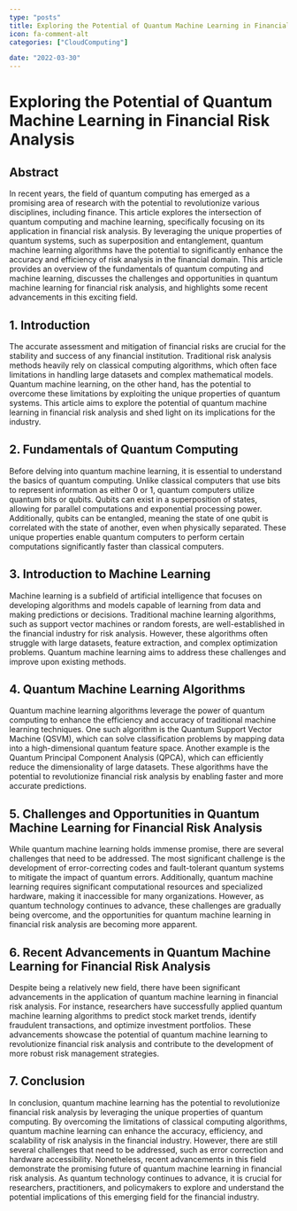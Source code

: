 ```yaml
---
type: "posts"
title: Exploring the Potential of Quantum Machine Learning in Financial Risk Analysis
icon: fa-comment-alt
categories: ["CloudComputing"]

date: "2022-03-30"
---
```




# Exploring the Potential of Quantum Machine Learning in Financial Risk Analysis

## Abstract
In recent years, the field of quantum computing has emerged as a promising area of research with the potential to revolutionize various disciplines, including finance. This article explores the intersection of quantum computing and machine learning, specifically focusing on its application in financial risk analysis. By leveraging the unique properties of quantum systems, such as superposition and entanglement, quantum machine learning algorithms have the potential to significantly enhance the accuracy and efficiency of risk analysis in the financial domain. This article provides an overview of the fundamentals of quantum computing and machine learning, discusses the challenges and opportunities in quantum machine learning for financial risk analysis, and highlights some recent advancements in this exciting field.

## 1. Introduction
The accurate assessment and mitigation of financial risks are crucial for the stability and success of any financial institution. Traditional risk analysis methods heavily rely on classical computing algorithms, which often face limitations in handling large datasets and complex mathematical models. Quantum machine learning, on the other hand, has the potential to overcome these limitations by exploiting the unique properties of quantum systems. This article aims to explore the potential of quantum machine learning in financial risk analysis and shed light on its implications for the industry.

## 2. Fundamentals of Quantum Computing
Before delving into quantum machine learning, it is essential to understand the basics of quantum computing. Unlike classical computers that use bits to represent information as either 0 or 1, quantum computers utilize quantum bits or qubits. Qubits can exist in a superposition of states, allowing for parallel computations and exponential processing power. Additionally, qubits can be entangled, meaning the state of one qubit is correlated with the state of another, even when physically separated. These unique properties enable quantum computers to perform certain computations significantly faster than classical computers.

## 3. Introduction to Machine Learning
Machine learning is a subfield of artificial intelligence that focuses on developing algorithms and models capable of learning from data and making predictions or decisions. Traditional machine learning algorithms, such as support vector machines or random forests, are well-established in the financial industry for risk analysis. However, these algorithms often struggle with large datasets, feature extraction, and complex optimization problems. Quantum machine learning aims to address these challenges and improve upon existing methods.

## 4. Quantum Machine Learning Algorithms
Quantum machine learning algorithms leverage the power of quantum computing to enhance the efficiency and accuracy of traditional machine learning techniques. One such algorithm is the Quantum Support Vector Machine (QSVM), which can solve classification problems by mapping data into a high-dimensional quantum feature space. Another example is the Quantum Principal Component Analysis (QPCA), which can efficiently reduce the dimensionality of large datasets. These algorithms have the potential to revolutionize financial risk analysis by enabling faster and more accurate predictions.

## 5. Challenges and Opportunities in Quantum Machine Learning for Financial Risk Analysis
While quantum machine learning holds immense promise, there are several challenges that need to be addressed. The most significant challenge is the development of error-correcting codes and fault-tolerant quantum systems to mitigate the impact of quantum errors. Additionally, quantum machine learning requires significant computational resources and specialized hardware, making it inaccessible for many organizations. However, as quantum technology continues to advance, these challenges are gradually being overcome, and the opportunities for quantum machine learning in financial risk analysis are becoming more apparent.

## 6. Recent Advancements in Quantum Machine Learning for Financial Risk Analysis
Despite being a relatively new field, there have been significant advancements in the application of quantum machine learning in financial risk analysis. For instance, researchers have successfully applied quantum machine learning algorithms to predict stock market trends, identify fraudulent transactions, and optimize investment portfolios. These advancements showcase the potential of quantum machine learning to revolutionize financial risk analysis and contribute to the development of more robust risk management strategies.

## 7. Conclusion
In conclusion, quantum machine learning has the potential to revolutionize financial risk analysis by leveraging the unique properties of quantum computing. By overcoming the limitations of classical computing algorithms, quantum machine learning can enhance the accuracy, efficiency, and scalability of risk analysis in the financial industry. However, there are still several challenges that need to be addressed, such as error correction and hardware accessibility. Nonetheless, recent advancements in this field demonstrate the promising future of quantum machine learning in financial risk analysis. As quantum technology continues to advance, it is crucial for researchers, practitioners, and policymakers to explore and understand the potential implications of this emerging field for the financial industry.